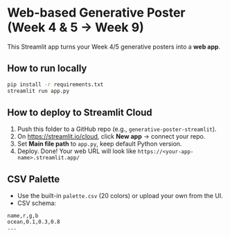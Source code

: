 
# Web-based Generative Poster (Week 4 & 5 → Week 9)

This Streamlit app turns your Week 4/5 generative posters into a **web app**.

## How to run locally
```bash
pip install -r requirements.txt
streamlit run app.py
```

## How to deploy to Streamlit Cloud
1. Push this folder to a GitHub repo (e.g., `generative-poster-streamlit`).
2. On https://streamlit.io/cloud, click **New app** → connect your repo.
3. Set **Main file path** to `app.py`, keep default Python version.
4. Deploy. Done! Your web URL will look like `https://<your-app-name>.streamlit.app/`

## CSV Palette
- Use the built-in `palette.csv` (20 colors) or upload your own from the UI.
- CSV schema:
```
name,r,g,b
ocean,0.1,0.3,0.8
...
```
